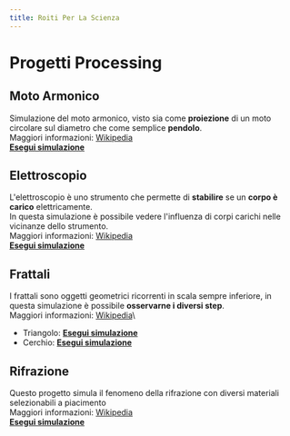 ```yaml
---
title: Roiti Per La Scienza
---
```


# Progetti Processing
## Moto Armonico
Simulazione del moto armonico, visto sia come **proiezione** di un moto circolare sul diametro che come semplice **pendolo**.\
Maggiori informazioni: [Wikipedia](https://it.wikipedia.org/wiki/Moto_armonico)\
[**Esegui simulazione**](moto_armonico.html)
## Elettroscopio
L'elettroscopio è uno strumento che permette di **stabilire** se un **corpo è carico** elettricamente.\
In questa simulazione è possibile vedere l'influenza di corpi carichi nelle vicinanze dello strumento.\
Maggiori informazioni: [Wikipedia](https://it.wikipedia.org/wiki/Elettroscopio)\
[**Esegui simulazione**](elettroscopio.html)
## Frattali
I frattali sono oggetti geometrici ricorrenti in scala sempre inferiore, in questa simulazione è possibile **osservarne i diversi step**.\
Maggiori informazioni: [Wikipedia](https://it.wikipedia.org/wiki/Frattale)\
* Triangolo: [**Esegui simulazione**](triangolo_fractal.html)
* Cerchio: [**Esegui simulazione**](cerchio_fractal.html)
## Rifrazione
Questo progetto simula il fenomeno della rifrazione con diversi materiali selezionabili a piacimento\
Maggiori informazioni: [Wikipedia](https://it.wikipedia.org/wiki/Rifrazione)\
[**Esegui simulazione**](rifrazione.html)
